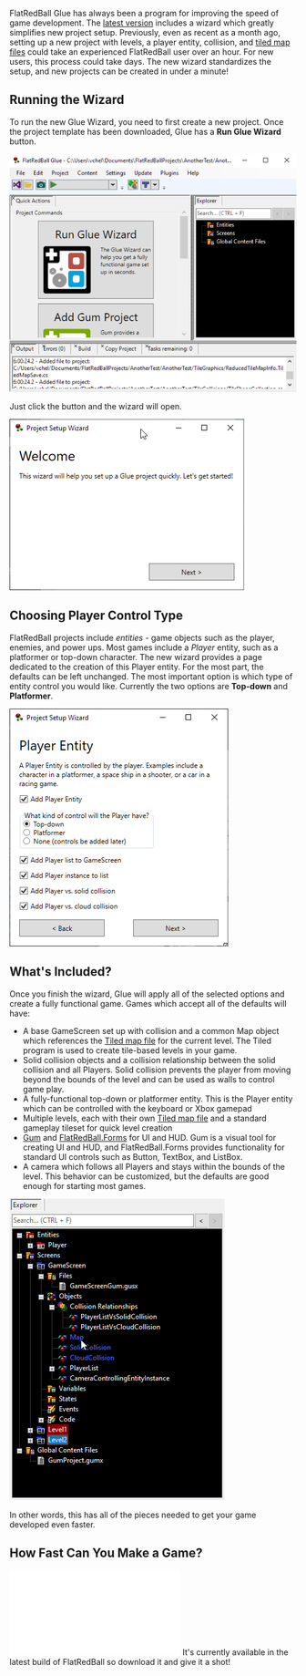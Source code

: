FlatRedBall Glue has always been a program for improving the speed of game development. The [latest version](/download/.md) includes a wizard which greatly simplifies new project setup. Previously, even as recent as a month ago, setting up a new project with levels, a player entity, collision, and [tiled map files](https://www.mapeditor.org/) could take an experienced FlatRedBall user over an hour. For new users, this process could take days. The new wizard standardizes the setup, and new projects can be created in under a minute!

## Running the Wizard

To run the new Glue Wizard, you need to first create a new project. Once the project template has been downloaded, Glue has a **Run Glue Wizard** button.

![](/media/2021-03-img_603f033ac2687.png)

Just click the button and the wizard will open.

![](/media/2021-03-img_603f035fc1bac.png)

## Choosing Player Control Type

FlatRedBall projects include *entities* - game objects such as the player, enemies, and power ups. Most games include a *Player* entity, such as a platformer or top-down character. The new wizard provides a page dedicated to the creation of this Player entity. For the most part, the defaults can be left unchanged. The most important option is which type of entity control you would like. Currently the two options are **Top-down** and **Platformer**.

![](/media/2021-03-img_603f04aa5c9ab.png)

## What's Included?

Once you finish the wizard, Glue will apply all of the selected options and create a fully functional game. Games which accept all of the defaults will have:

-   A base GameScreen set up with collision and a common Map object which references the [Tiled map file](https://www.mapeditor.org/) for the current level. The Tiled program is used to create tile-based levels in your game.
-   Solid collision objects and a collision relationship between the solid collision and all Players. Solid collision prevents the player from moving beyond the bounds of the level and can be used as walls to control game play.
-   A fully-functional top-down or platformer entity. This is the Player entity which can be controlled with the keyboard or Xbox gamepad
-   Multiple levels, each with their own [Tiled map file](https://www.mapeditor.org/) and a standard gameplay tileset for quick level creation
-   [Gum](http://gumui.net/) and [FlatRedBall.Forms](/documentation/tutorials/flatredball-forms/.md) for UI and HUD. Gum is a visual tool for creating UI and HUD, and FlatRedBall.Forms provides functionality for standard UI controls such as Button, TextBox, and ListBox.
-   A camera which follows all Players and stays within the bounds of the level. This behavior can be customized, but the defaults are good enough for starting most games.

![](/media/2021-03-img_603f0653c1e3f.png)

In other words, this has all of the pieces needed to get your game developed even faster.

## How Fast Can You Make a Game?

[![](/wp-content/uploads/2021/03/2021_March_03_104340.gif.md)](/wp-content/uploads/2021/03/2021_March_03_104340.gif.md) It's currently available in the latest build of FlatRedBall so download it and give it a shot!  
